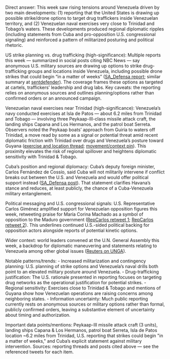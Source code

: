 Direct answer: This week saw rising tensions around Venezuela driven by two main developments: (1) reporting that the United States is drawing up possible strike/drone options to target drug traffickers inside Venezuelan territory, and (2) Venezuelan naval exercises very close to Trinidad and Tobago’s waters. These developments produced regional diplomatic ripples (including statements from Cuba and pro-opposition U.S. congressional signaling) and reinforced a pattern of militarized posturing and political rhetoric.

US strike planning vs. drug trafficking (high-significance): Multiple reports this week — summarized in social posts citing NBC News — say anonymous U.S. military sources are drawing up options to strike drug-trafficking groups and locations inside Venezuela, including possible drone strikes that could begin “in a matter of weeks” ([SA_Defensa report](https://x.com/SA_Defensa/status/1971707134112157843); similar summary at [sentdefender](https://x.com/sentdefender/status/1971699413010501658)). The coverage frames these options as targeted at cartels, traffickers’ leadership and drug labs. Key caveats: the reporting relies on anonymous sources and outlines planning/options rather than confirmed orders or an announced campaign.

Venezuelan naval exercises near Trinidad (high-significance): Venezuela’s navy conducted exercises at Isla de Patos — about 6.2 miles from Trinidad and Tobago — involving three Peykaap-III-class missile attack craft, the landing ships Capana and Los Hermanos, and the patrol boat Serreta. Observers noted the Peykaap boats’ approach from Guiria to waters off Trinidad, a move read by some as a signal or potential threat amid recent diplomatic friction with Trinidad over drugs and Venezuela’s posture toward Guyana ([exercise and location thread](https://x.com/SA_Defensa/status/1971618440164397301); [movement/context pin](https://x.com/SA_Defensa/status/1971619622823788805)). This proximity elevates the risk of regional spillover and heightens diplomatic sensitivity with Trinidad & Tobago.

Cuba’s position and regional diplomacy: Cuba’s deputy foreign minister, Carlos Fernández de Cossío, said Cuba will not militarily intervene if conflict breaks out between the U.S. and Venezuela and would offer political support instead ([SA_Defensa post](https://x.com/SA_Defensa/status/1971586496349245903)). That statement clarifies Havana’s stance and reduces, at least publicly, the chance of a Cuba-Venezuela military entanglement.

Political messaging and U.S. congressional signals: U.S. Representative Carlos Giménez amplified support for Venezuelan opposition figures this week, retweeting praise for María Corina Machado as a symbol of opposition to the Maduro government ([RepCarlos retweet 1](https://x.com/RepCarlos/status/1971688099425161476); [RepCarlos retweet 2](https://x.com/RepCarlos/status/1971693293470658586)). This underlines continued U.S.-sided political backing for opposition actors alongside reports of potential kinetic options.

Wider context: world leaders convened at the U.N. General Assembly this week, a backdrop for diplomatic maneuvering and statements relating to Venezuela among other global issues ([Reuters on UNGA](https://x.com/Reuters/status/1971555330787312064)).

Notable patterns/trends: - Increased militarization and contingency planning: U.S. planning of strike options and Venezuela’s naval drills both point to an elevated military posture around Venezuela. - Drug-trafficking justification: The U.S. rationale presented in reporting focuses on targeting drug networks as the operational justification for potential strikes. - Regional sensitivity: Exercises close to Trinidad & Tobago and mentions of Guyana show how Venezuelan operations are raising concerns among neighboring states. - Information uncertainty: Much public reporting currently rests on anonymous sources or military options rather than formal, publicly confirmed orders, leaving a substantive element of uncertainty about timing and authorization.

Important data points/mentions: Peykaap-III missile attack craft (3 units), landing ships Capana & Los Hermanos, patrol boat Serreta, Isla de Patos location ~6.2 miles from Trinidad, U.S. reporting that strikes could begin "in a matter of weeks," and Cuba’s explicit statement against military intervention. Sources: reporting threads and posts cited above — see the referenced tweets for each item.
